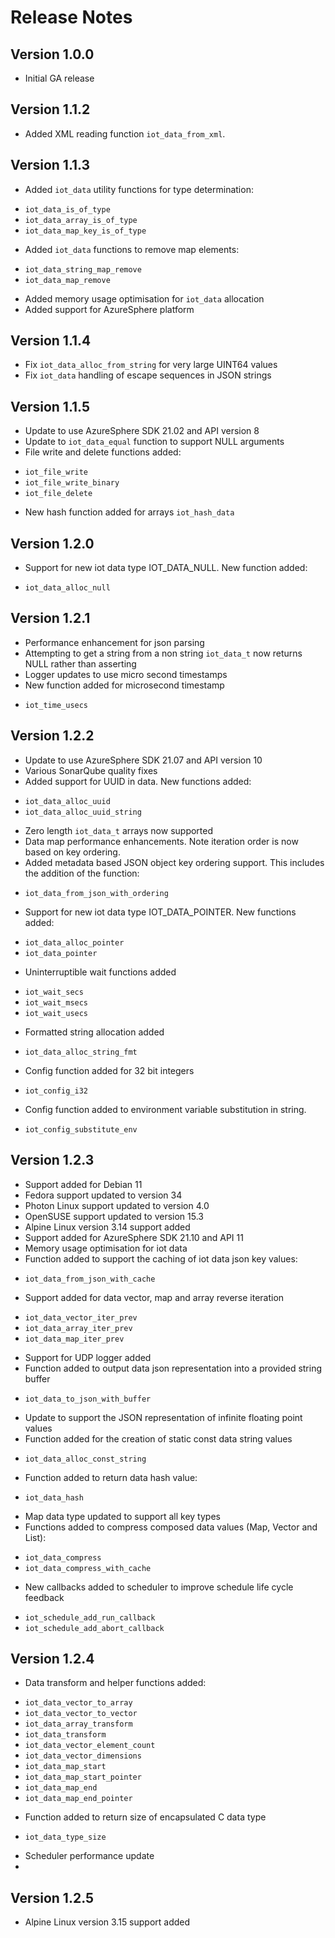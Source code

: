 # Release Notes

## Version 1.0.0

- Initial GA release

## Version 1.1.2

- Added XML reading function `iot_data_from_xml`.

## Version 1.1.3

- Added `iot_data` utility functions for type determination:

* `iot_data_is_of_type`
* `iot_data_array_is_of_type`
* `iot_data_map_key_is_of_type`

- Added `iot_data` functions to remove map elements:

* `iot_data_string_map_remove`
* `iot_data_map_remove`

- Added memory usage optimisation for `iot_data` allocation
- Added support for AzureSphere platform

## Version 1.1.4

- Fix `iot_data_alloc_from_string` for very large UINT64 values
- Fix `iot_data` handling of escape sequences in JSON strings 

## Version 1.1.5

- Update to use AzureSphere SDK 21.02 and API version 8
- Update to `iot_data_equal` function to support NULL arguments
- File write and delete functions added:
  
* `iot_file_write`
* `iot_file_write_binary`
* `iot_file_delete`

- New hash function added for arrays `iot_hash_data`

## Version 1.2.0

- Support for new iot data type IOT_DATA_NULL. New function added:

* `iot_data_alloc_null`

## Version 1.2.1

- Performance enhancement for json parsing
- Attempting to get a string from a non string `iot_data_t` now returns NULL rather than asserting
- Logger updates to use micro second timestamps
- New function added for microsecond timestamp

* `iot_time_usecs`

## Version 1.2.2

- Update to use AzureSphere SDK 21.07 and API version 10
- Various SonarQube quality fixes
- Added support for UUID in data. New functions added:

* `iot_data_alloc_uuid`
* `iot_data_alloc_uuid_string`

- Zero length `iot_data_t` arrays now supported
- Data map performance enhancements. Note iteration order is now based on key ordering.
- Added metadata based JSON object key ordering support. This includes the addition of the function:

* `iot_data_from_json_with_ordering`

- Support for new iot data type IOT_DATA_POINTER. New functions added:

* `iot_data_alloc_pointer`
* `iot_data_pointer`

- Uninterruptible wait functions added

* `iot_wait_secs`
* `iot_wait_msecs`
* `iot_wait_usecs`

- Formatted string allocation added

* `iot_data_alloc_string_fmt`

- Config function added for 32 bit integers

* `iot_config_i32`

- Config function added to environment variable substitution in string.

* `iot_config_substitute_env`

## Version 1.2.3

- Support added for Debian 11
- Fedora support updated to version 34
- Photon Linux support updated to version 4.0
- OpenSUSE support updated to version 15.3
- Alpine Linux version 3.14 support added
- Support added for AzureSphere SDK 21.10 and API 11
- Memory usage optimisation for iot data
- Function added to support the caching of iot data json key values:

* `iot_data_from_json_with_cache`

- Support added for data vector, map and array reverse iteration

* `iot_data_vector_iter_prev`
* `iot_data_array_iter_prev`
* `iot_data_map_iter_prev`

- Support for UDP logger added
- Function added to output data json representation into a provided string buffer

* `iot_data_to_json_with_buffer`

- Update to support the JSON representation of infinite floating point values
- Function added for the creation of static const data string values

* `iot_data_alloc_const_string`

- Function added to return data hash value:

* `iot_data_hash`

- Map data type updated to support all key types
- Functions added to compress composed data values (Map, Vector and List):

* `iot_data_compress`
* `iot_data_compress_with_cache`

- New callbacks added to scheduler to improve schedule life cycle feedback

* `iot_schedule_add_run_callback`
* `iot_schedule_add_abort_callback`

## Version 1.2.4

- Data transform and helper functions added:

* `iot_data_vector_to_array`
* `iot_data_vector_to_vector`
* `iot_data_array_transform`
* `iot_data_transform`
* `iot_data_vector_element_count`
* `iot_data_vector_dimensions`
* `iot_data_map_start`
* `iot_data_map_start_pointer`
* `iot_data_map_end`
* `iot_data_map_end_pointer`

- Function added to return size of encapsulated C data type

* `iot_data_type_size`

- Scheduler performance update
- 
## Version 1.2.5

- Alpine Linux version 3.15 support added
